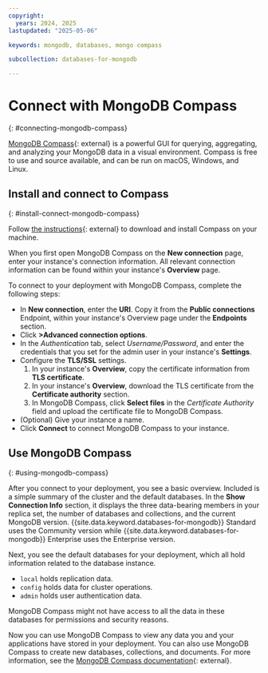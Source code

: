 ```yaml
---
copyright:
  years: 2024, 2025
lastupdated: "2025-05-06"

keywords: mongodb, databases, mongo compass

subcollection: databases-for-mongodb

---
```


# Connect with MongoDB Compass
{: #connecting-mongodb-compass}

[MongoDB Compass](https://www.mongodb.com/docs/compass/current/){: external} is a powerful GUI for querying, aggregating, and analyzing your MongoDB data in a visual environment. Compass is free to use and source available, and can be run on macOS, Windows, and Linux.

## Install and connect to Compass
{: #install-connect-mongodb-compass}

Follow [the instructions](https://www.mongodb.com/try/download/compass){: external} to download and install Compass on your machine.

When you first open MongoDB Compass on the **New connection** page, enter your instance's connection information. All relevant connection information can be found within your instance's **Overview** page.

To connect to your deployment with MongoDB Compass, complete the following steps:

- In **New connection**, enter the **URI**. Copy it from the **Public connections** Endpoint, within your instance's Overview page under the **Endpoints** section.
- Click **>Advanced connection options**.
- In the *Authentication* tab, select *Username/Password*, and enter the credentials that you set for the admin user in your instance's **Settings**.
- Configure the **TLS/SSL** settings.
    1. In your instance's **Overview**, copy the certificate information from **TLS certificate**.
    1. In your instance's **Overview**, download the TLS certificate from the **Certificate authority** section.
    1. In MongoDB Compass, click **Select files** in the *Certificate Authority* field and upload the certificate file to MongoDB Compass.
- (Optional) Give your instance a name.
- Click **Connect** to connect MongoDB Compass to your instance.

## Use MongoDB Compass
{: #using-mongodb-compass}

After you connect to your deployment, you see a basic overview. Included is a simple summary of the cluster and the default databases. In the **Show Connection Info** section, it displays the three data-bearing members in your replica set, the number of databases and collections, and the current MongoDB version. {{site.data.keyword.databases-for-mongodb}} Standard uses the Community version while {{site.data.keyword.databases-for-mongodb}} Enterprise uses the Enterprise version.

Next, you see the default databases for your deployment, which all hold information related to the database instance. 

- `local` holds replication data.
- `config` holds data for cluster operations. 
- `admin` holds user authentication data. 

MongoDB Compass might not have access to all the data in these databases for permissions and security reasons.

Now you can use MongoDB Compass to view any data you and your applications have stored in your deployment. You can also use MongoDB Compass to create new databases, collections, and documents. For more information, see the [MongoDB Compass documentation](https://docs.mongodb.com/compass/current/){: external}.
